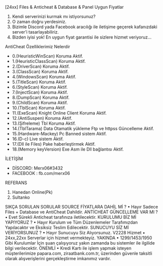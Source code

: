 [24xx] Files & Anticheat & Database & Panel Uygun Fiyatlar
1.	Kendi serverinizi kurmak mı istiyorsunuz?
2.	O zaman doğru yerdesiniz.
3.	Bizimle Discord yada Facebook aracılığı ile iletişime geçerek kafanızdaki server’i tasarlayabiliriz.
4.	Bizden iyisi yok! En uygun fiyat garantisi ile sizlere hizmet veriyoruz…

AntiCheat Özelliklerimiz Nelerdir
-   0.(HeuristicWinScan) Koruma Aktif. 
-   1.(HeuristicClassScan) Koruma Aktif. 
-   2.(DriverScan) Koruma Aktif.
-   3.(ClassScan) Koruma Aktif.
-   4.(WindowsScan) Koruma Aktif. 
-   5.(TitleScan) Koruma Aktif. 
-   6.(StyleScan) Koruma Aktif. 
-   7.(InjectScan) Koruma Aktif. 
-   8.(DumpScan) Koruma Aktif. 
-   9.(ChildScan) Koruma Aktif. 
-   10.(TblScan) Koruma Aktif. 
-   11.(ExeScan) Knight Online Client Koruma Aktif.
-   12.(AntiSuspen) Koruma Aktif. 
-   13.(Şifreleme) Tbl Koruma Aktif.
-   14.(TblTarama) Data Otamatik yükleme Ftp ve httpss Güncelleme Aktif.
-   15.(Hardware-Mackey) Pc Banned sistem Aktif.
-   16.(D-c) Live sistem Aktif.
-   17.(Dll ile Files) Pake haberleştirmek Aktif.
-   18.(Memory keyVersion) Exe Asm ile Dll bağlantısı Aktif.

İLETİŞİM
+ DİSCORD: Merx06#3432
+ FACEBOOK : fb.com/merx06

REFERANS
1.	Hanedan Online(Pk)
2.	Sultanko 

SIKÇA SORULAN SORULAR
SOURCE FİYATLARA DAHİL Mİ ?
•	Hayır Sadece Files + Database ve AntiCheat Dahildir.
ANTİCHEAT GÜNCELLEME VAR MI ?
•	Evet Sürekli Anticheat tarafınıza iletilecektir.
KURULUMU BİZ Mİ YAPIYORUZ ?
•	Hayır Kurulum ve Tüm Düzenlemeler Tarafımızdan Yapılacaktır ve Eksiksiz Teslim Edilecektir.
SUNUCUYU SİZ Mİ VERİYORSUNUZ ?
•	Hayır Sunucuyu Siz Alıyorsunuz.
V2228 Hizmet
•	24xx,22xx Serverlar için hizmet vermekteyiz.
YAKINDA
•	1299/1453/1950 Gibi Kurulumlar İçin şuan çalışıyoruz yakın zamanda bu sistemler ile ilgilide bilgi verilecektir.
ÖNEMLİ
•	Kredi Kartı ile işlem yapmak isteyen müşterilerimize papara.com, ziraatbank.com.tr, üzerinden güvenle taksitli olarak alışverişlerini gerçekleştirme imkanımız vardır.

